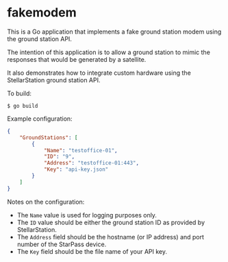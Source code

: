 # fakemodem

This is a Go application that implements a fake ground station modem
using the ground station API.

The intention of this application is to allow a ground station to mimic
the responses that would be generated by a satellite.

It also demonstrates how to integrate custom hardware using the
StellarStation ground station API.

To build:

``` shell
$ go build
```

Example configuration:

``` json
{
    "GroundStations": [
        {
            "Name": "testoffice-01",
            "ID": "9",
            "Address": "testoffice-01:443",
            "Key": "api-key.json"
        }
    ]
}
```

Notes on the configuration:
- The `Name` value is used for logging purposes only.
- The `ID` value should be either the ground station ID as provided by StellarStation.
- The `Address` field should be the hostname (or IP address) and port number of the StarPass device.
- The `Key` field should be the file name of your API key.
